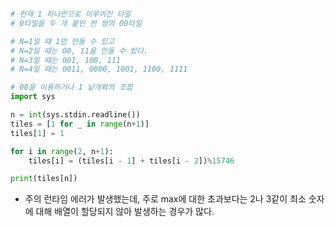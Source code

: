```python

# 현재 1 하나만으로 이루어진 타일
# 0타일을 두 개 붙인 한 쌍의 00타일

# N=1일 때 1만 만들 수 있고
# N=2일 때는 00, 11을 만들 수 있다.
# N=3일 때는 001, 100, 111
# N=4일 때는 0011, 0000, 1001, 1100, 1111

# 00을 이용하거나 1 낱개와의 조합
import sys

n = int(sys.stdin.readline())
tiles = [1 for _ in range(n+1)]
tiles[1] = 1

for i in range(2, n+1):
    tiles[i] = (tiles[i - 1] + tiles[i - 2])%15746

print(tiles[n])
```

* 주의 
런타임 에러가 발생했는데, 주로 max에 대한 초과보다는 2나 3같이 최소 숫자에 대해 배열이 할당되지 않아 발생하는 경우가 많다.
